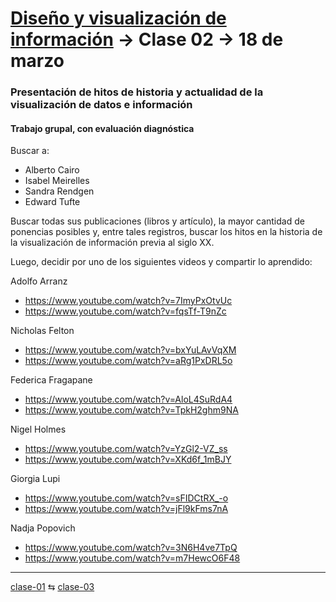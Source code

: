 # [Diseño y visualización de información](https://github.com/profesorfaco/troncal) → Clase 02 → 18 de marzo

### Presentación de hitos de historia y actualidad de la visualización de datos e información

#### Trabajo grupal, con evaluación diagnóstica

Buscar a:

- Alberto Cairo
- Isabel Meirelles
- Sandra Rendgen
- Edward Tufte

Buscar todas sus publicaciones (libros y artículo), la mayor cantidad de ponencias posibles y, entre tales registros, buscar los hitos en la historia de la visualización de información previa al siglo XX.

Luego, decidir por uno de los siguientes videos y compartir lo aprendido: 

Adolfo Arranz

- https://www.youtube.com/watch?v=7ImyPxOtvUc
- https://www.youtube.com/watch?v=fqsTf-T9nZc

Nicholas Felton 

- https://www.youtube.com/watch?v=bxYuLAvVqXM
- https://www.youtube.com/watch?v=aRg1PxDRL5o

Federica Fragapane

- https://www.youtube.com/watch?v=AloL4SuRdA4
- https://www.youtube.com/watch?v=TpkH2ghm9NA

Nigel Holmes 

- https://www.youtube.com/watch?v=YzGl2-VZ_ss
- https://www.youtube.com/watch?v=XKd6f_1mBJY

Giorgia Lupi 

- https://www.youtube.com/watch?v=sFIDCtRX_-o
- https://www.youtube.com/watch?v=jFl9kFms7nA

Nadja Popovich 

- https://www.youtube.com/watch?v=3N6H4ve7TpQ
- https://www.youtube.com/watch?v=m7HewcO6F48

_ _ _ _ 

[clase-01](https://github.com/profesorfaco/troncal/blob/main/clase-01/README.md) ⇆ [clase-03](https://github.com/profesorfaco/troncal/blob/main/clase-03/README.md)
